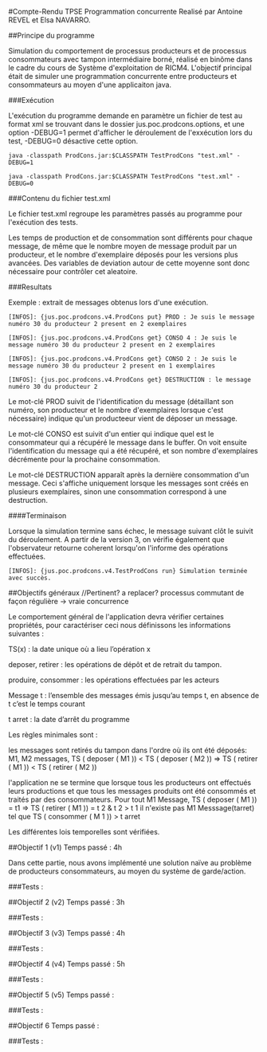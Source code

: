 #Compte-Rendu TPSE Programmation concurrente
Realisé par Antoine REVEL et Elsa NAVARRO.

##Principe du programme

Simulation du comportement de processus producteurs et de processus
consommateurs avec tampon intermédiaire borné, réalisé en binôme dans le cadre du cours de Système d'exploitation de RICM4. L'objectif principal était de simuler une programmation concurrente entre producteurs et consommateurs au moyen d'une applicaiton java.

###Exécution

L'exécution du programme demande en paramètre un fichier de test au format xml se trouvant dans le dossier jus.poc.prodcons.options, et une option -DEBUG=1 permet d'afficher le déroulement de l'exxécution lors du test, -DEBUG=0 désactive cette option.

```
java -classpath ProdCons.jar:$CLASSPATH TestProdCons "test.xml" -DEBUG=1

java -classpath ProdCons.jar:$CLASSPATH TestProdCons "test.xml" -DEBUG=0
```

###Contenu du fichier test.xml

Le fichier test.xml regroupe les paramètres passés au programme pour l'exécution des tests. 

Les temps de production et de consommation sont différents pour chaque message, de même que le nombre moyen de message produit par un producteur, et le nombre d'exemplaire déposés pour les versions plus avancées. Des variables de deviation autour de cette moyenne sont donc nécessaire pour contrôler cet aleatoire.

###Resultats

Exemple : extrait de messages obtenus lors d'une exécution.

```
[INFOS]: {jus.poc.prodcons.v4.ProdCons put} PROD : Je suis le message numéro 30 du producteur 2 present en 2 exemplaires

[INFOS]: {jus.poc.prodcons.v4.ProdCons get} CONSO 4 : Je suis le message numéro 30 du producteur 2 present en 2 exemplaires

[INFOS]: {jus.poc.prodcons.v4.ProdCons get} CONSO 2 : Je suis le message numéro 30 du producteur 2 present en 1 exemplaires

[INFOS]: {jus.poc.prodcons.v4.ProdCons get} DESTRUCTION : le message numéro 30 du producteur 2
```

Le mot-clé PROD suivit de l'identification du message (détaillant son numéro, son producteur et le nombre d'exemplaires lorsque c'est nécessaire) indique qu'un producteeur vient de déposer un message.

Le mot-clé CONSO est suivit d'un entier qui indique quel est le consommateur qui a récupéré le message dans le buffer. On voit ensuite l'identification du message qui a été récupéré, et son nombre d'exemplaires décrémente pour la prochaine consommation.

Le mot-clé DESTRUCTION apparaît après la dernière consommation d'un message. Ceci s'affiche uniquement lorsque les messages sont créés en plusieurs exemplaires, sinon une consommation correspond à une destruction.

####Terminaison

Lorsque la simulation termine sans échec, le message suivant clôt le suivit du déroulement. A partir de la version 3, on vérifie également que l'observateur retourne coherent lorsqu'on l'informe des opérations effectuées.

```
[INFOS]: {jus.poc.prodcons.v4.TestProdCons run} Simulation terminée avec succès.
```

##Objectifs généraux //Pertinent? a replacer?
processus commutant de façon régulière -> vraie concurrence

Le comportement général de l'application devra vérifier certaines propriétés, pour caractériser ceci nous définissons les informations suivantes :

TS(x) : la date unique où a lieu l’opération x

deposer, retirer : les opérations de dépôt et de retrait du tampon.

produire, consommer : les opérations effectuées par les acteurs

Message t : l’ensemble des messages émis jusqu’au temps t, en absence de t c’est le temps courant

t arret : la date d’arrêt du programme


Les règles minimales sont :

les messages sont retirés du tampon dans l'ordre où ils ont été déposés:
M1, M2 messages, TS ( deposer ( M1 )) < TS ( deposer ( M2 )) => TS ( retirer ( M1 )) < TS ( retirer ( M2 ))

l'application ne se termine que lorsque tous les producteurs ont effectués leurs productions et que tous les messages produits ont été consommés et traités par des consommateurs.
Pour tout M1 Message, TS ( deposer ( M1 )) = t1 => TS ( retirer ( M1 )) = t 2 & t 2 > t 1
il n'existe pas M1 Messsage(tarret) tel que TS ( consommer ( M 1 )) > t arret


Les différentes lois temporelles sont vérifiées.



##Objectif 1 (v1)
Temps passé : 4h

Dans cette partie, nous avons implémenté une solution naïve au problème de producteurs consommateurs, au moyen du système de garde/action.



###Tests :


##Objectif 2 (v2)
Temps passé : 3h
 
###Tests :


##Objectif 3 (v3)
Temps passé : 4h

###Tests :


##Objectif 4 (v4)
Temps passé : 5h

###Tests :


##Objectif 5 (v5)
Temps passé :

###Tests :


##Objectif 6
Temps passé :
 
###Tests :

